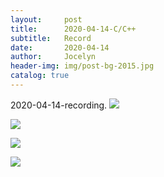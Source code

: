 ```yaml
---
layout:     post
title:      2020-04-14-C/C++
subtitle:   Record
date:       2020-04-14
author:     Jocelyn
header-img: img/post-bg-2015.jpg
catalog: true
---
```


2020-04-14-recording.
![](https://tva1.sinaimg.cn/large/007S8ZIlly1gfjj9bvy34j30u012tdri.jpg)

![](https://tva1.sinaimg.cn/large/007S8ZIlly1gfjj9bmvszj30u012th44.jpg)

![](https://tva1.sinaimg.cn/large/007S8ZIlly1gfjj9bfql7j30u012tndw.jpg)

![](https://tva1.sinaimg.cn/large/007S8ZIlly1gfjj9b3w5vj30u012tdos.jpg)